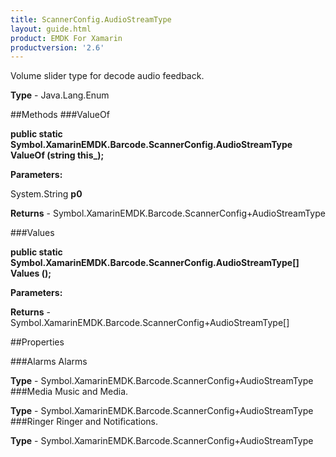```yaml
---
title: ScannerConfig.AudioStreamType
layout: guide.html
product: EMDK For Xamarin 
productversion: '2.6' 
---
```

Volume slider type for decode audio feedback.

**Type** - Java.Lang.Enum

##Methods
###ValueOf

**public static Symbol.XamarinEMDK.Barcode.ScannerConfig.AudioStreamType ValueOf (string this_);**


        

**Parameters:**

System.String **p0** 

**Returns** - Symbol.XamarinEMDK.Barcode.ScannerConfig+AudioStreamType

###Values

**public static Symbol.XamarinEMDK.Barcode.ScannerConfig.AudioStreamType[] Values ();**


        

**Parameters:**

**Returns** - Symbol.XamarinEMDK.Barcode.ScannerConfig+AudioStreamType[]

##Properties

###Alarms
Alarms

**Type** - Symbol.XamarinEMDK.Barcode.ScannerConfig+AudioStreamType
###Media
Music and Media.

**Type** - Symbol.XamarinEMDK.Barcode.ScannerConfig+AudioStreamType
###Ringer
Ringer and Notifications.

**Type** - Symbol.XamarinEMDK.Barcode.ScannerConfig+AudioStreamType
